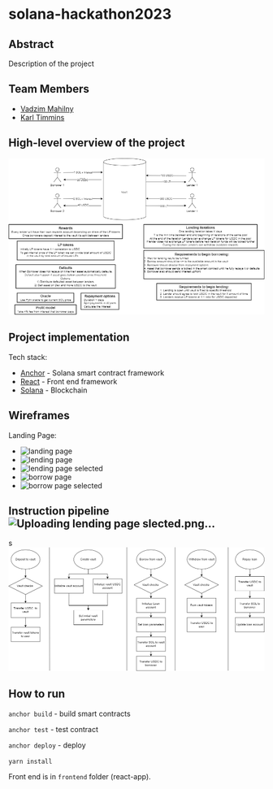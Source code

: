 # solana-hackathon2023

## Abstract
Description of the project

## Team Members
- [Vadzim Mahilny](https://github.com/MIDAV0)
- [Karl Timmins](https://github.com/Karlitoyo)


## High-level overview of the project
![Alt text](solanahackathon-Page-1.drawio.png)

## Project implementation
Tech stack:
- [Anchor](https://project-serum.github.io/anchor/getting-started/introduction.html) - Solana smart contract framework
- [React](https://reactjs.org/) - Front end framework
- [Solana](https://solana.com/) - Blockchain

## Wireframes
Landing Page:
- ![landing page](https://github.com/MIDAV0/solana-hackathon2023/assets/30006896/8b487bfd-904d-48a1-9d59-a2cffd238760)
- ![lending page](https://github.com/MIDAV0/solana-hackathon2023/assets/30006896/90321821-cd06-4ca1-9249-66d8301d8320)
- ![lending page selected](https://github.com/MIDAV0/solana-hackathon2023/assets/30006896/c52e4af0-8dc7-4852-9643-472f7f45164e)
- ![borrow page](https://github.com/MIDAV0/solana-hackathon2023/assets/30006896/e6700b43-2bad-448e-9f74-906ed325b7bc)
- ![borrow page selected](https://github.com/MIDAV0/solana-hackathon2023/assets/30006896/e294dec8-fb13-4703-bf11-ef21a9d9a243)


## Instruction pipeline![Uploading lending page slected.png…]()
s
![Alt text](solanahackathon-Instructions.drawio.png)


## How to run

`anchor build` - build smart contracts

`anchor test` - test contract

`anchor deploy` -  deploy

`yarn install`

Front end is in `frontend` folder (react-app).
